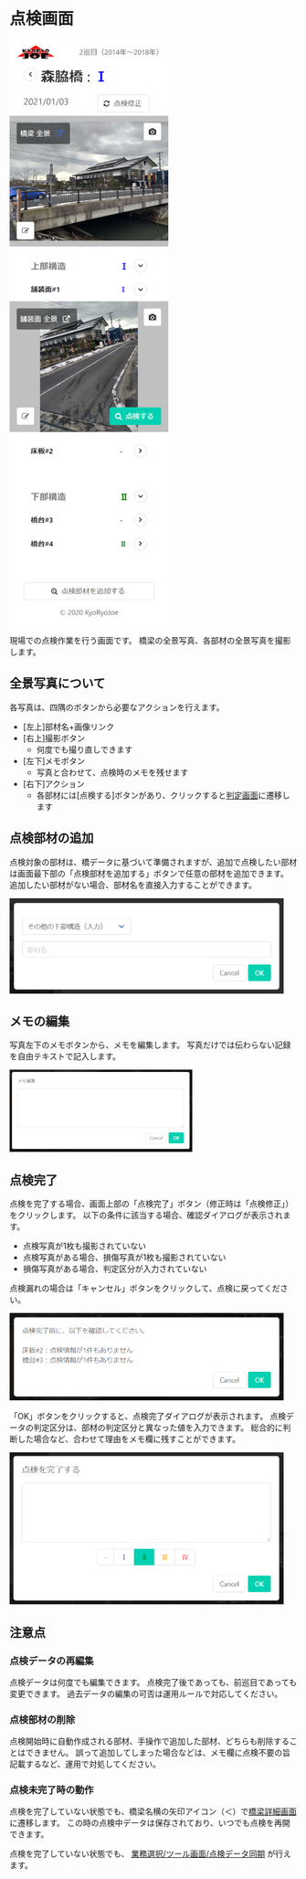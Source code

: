 点検画面
===============

![画面キャプチャ](capture_inspect_page.png)

現場での点検作業を行う画面です。
橋梁の全景写真、各部材の全景写真を撮影します。

全景写真について
----------------

各写真は、四隅のボタンから必要なアクションを行えます。

* [左上]部材名+画像リンク
* [右上]撮影ボタン
  * 何度でも撮り直しできます
* [左下]メモボタン
  * 写真と合わせて、点検時のメモを残せます
* [右下]アクション
  * 各部材には[点検する]ボタンがあり、クリックすると[判定画面](check_page.md)に遷移します


点検部材の追加
--------------

点検対象の部材は、橋データに基づいて準備されますが、追加で点検したい部材は画面最下部の「点検部材を追加する」ボタンで任意の部材を追加できます。
追加したい部材がない場合、部材名を直接入力することができます。

![画面キャプチャ](capture_inspect_append.png)


メモの編集
----------

写真左下のメモボタンから、メモを編集します。
写真だけでは伝わらない記録を自由テキストで記入します。

![画面キャプチャ](capture_inspect_memo.png)

点検完了
--------

点検を完了する場合、画面上部の「点検完了」ボタン（修正時は「点検修正」）をクリックします。
以下の条件に該当する場合、確認ダイアログが表示されます。

* 点検写真が1枚も撮影されていない
* 点検写真がある場合、損傷写真が1枚も撮影されていない
* 損傷写真がある場合、判定区分が入力されていない

点検漏れの場合は「キャンセル」ボタンをクリックして、点検に戻ってください。

![画面キャプチャ](capture_inspect_confirm.png)

「OK」ボタンをクリックすると、点検完了ダイアログが表示されます。
点検データの判定区分は、部材の判定区分と異なった値を入力できます。
総合的に判断した場合など、合わせて理由をメモ欄に残すことができます。

![画面キャプチャ](capture_inspect_finish.png)



注意点
------

### 点検データの再編集

点検データは何度でも編集できます。
点検完了後であっても、前巡目であっても変更できます。
過去データの編集の可否は運用ルールで対応してください。

### 点検部材の削除

点検開始時に自動作成される部材、手操作で追加した部材、どちらも削除することはできません。
誤って追加してしまった場合などは、メモ欄に点検不要の旨記載するなど、運用で対処してください。

### 点検未完了時の動作

点検を完了していない状態でも、橋梁名横の矢印アイコン（＜）で[橋梁詳細画面](bridge_page.md) に遷移します。
この時の点検中データは保存されており、いつでも点検を再開できます。

点検を完了していない状態でも、
[業務選択/ツール画面/点検データ同期](work_page.md#点検データ同期) が行えます。
